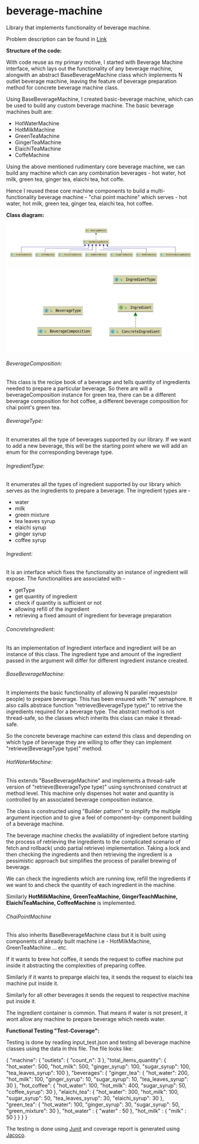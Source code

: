 # beverage-machine
Library that implements functionality of beverage machine.

Problem description can be found in [Link](https://github.com/maskofG/beverage-machine/blob/master/archive/README.md)


**Structure of the code:**

With code reuse as my primary motive, I started with Beverage Machine interface,
which lays out the functionality of any beverage machine, alongwith an abstract
BaseBeverageMachine class which implements N outlet beverage machine, leaving the
feature of beverage preparation method for concrete beverage machine class. 

Using BaseBeverageMachine, I created basic-beverage machine, which can be used to
build any custom beverage machine. The basic beverage machines built are:

- HotWaterMachine
- HotMilkMachine
- GreenTeaMachine
- GingerTeaMachine
- ElaichiTeaMachine
- CoffeMachine

Using the above mentioned rudimentary core beverage machine, we can build any machine
which can any combination beverages - hot water, hot milk, green tea, ginger tea,
elaichi tea, hot coffe.

Hence I reused these core machine components to build a multi-functionality beverage
machine - "chai point machine" which serves - hot water, hot milk, green tea,
ginger tea, elaichi tea, hot coffee.

**Class diagram:**
![alt text](https://github.com/maskofG/beverage-machine/blob/master/archive/images/beverage_machine.png?raw=true)

![alt text](https://github.com/maskofG/beverage-machine/blob/master/archive/images/ingredient_and_beverage_type.png?raw=true)

###### BeverageComposition:
This class is the recipe book of a beverage and tells quantity of ingredients needed
to prepare a particular beverage. So there are will a beverageComposition instance
for green tea, there can be a different beverage composition for hot coffee, a 
different beverage composition for chai point's green tea.

###### BeverageType:
It enumerates all the type of beverages supported by our library. If we want to
add a new beverage, this will be the starting point where we will add an enum
for the corresponding beverage type.

###### IngredientType:
It enumerates all the types of ingredient supported by our library which serves
as the ingredients to prepare a beverage. The ingredient types are -
- water
- milk
- green mixture
- tea leaves syrup
- elaichi syrup
- ginger syrup
- coffee syrup


###### Ingredient:
It is an interface which fixes the functionality an instance of ingredient will 
expose. The functionalities are associated with -
- getType
- get quantity of ingredient
- check if quantity is sufficient or not
- allowing refill of the ingredient
- retrieving a fixed amount of ingredient for beverage preparation

###### ConcreteIngredient:
Its an implementation of Ingredient interface and ingredient will be an instance 
of this class. The ingredient type and amount of the ingredient passed in the 
argument will differ for different ingredient instance created.

###### BaseBeverageMachine:
It implements the basic functionality of allowing N parallel requests(or people) 
to prepare beverage. This has been ensured with "N" semaphore. It also calls 
abstrace function "retrieve(BeverageType type)" to retrive the ingredients required for a beverage type. The
abstract method is not thread-safe, so the classes which inherits this class
can make it thread-safe. 

So the concrete beverage machine can extend this class and depending on which type 
of beverage they are willing to offer they can implement "retrieve(BeverageType type)"
method.

###### HotWaterMachine:
This extends "BaseBeverageMachine" and implements a thread-safe version of
"retrieve(BeverageType type)" using synchronised construct at method level. This
machine only dispenses hot water and quantity is controlled by an associated
beverage composition instance. 

The class is constructed using "Builder pattern"
to simplify the multiple argument injection and to give a feel of component-by-
component building of a beverage machine.

The beverage machine checks the availability of ingredient before starting the 
process of retrieving the ingredients to the complicated scenario of fetch and
rollback( undo partial retrieve) implementation. Taking a lock and then checking
the ingredients and then retrieving the ingredient is a pessimistic approach but 
simplifies the process of parallel brewing of beverage.

We can check the ingredients which are running low, refill the ingredients if we want
to and check the quantity of each ingredient in the machine.

Similarly **HotMilkMachine, GreenTeaMachine, GingerTeachMachine, ElaichiTeaMachine,
CoffeeMachine** is implemented.

###### ChaiPointMachine
This also inherits BaseBeverageMachine class but it is built using components of
already built machine i.e - HotMilkMachine, GreenTeaMachine ... etc.

If it wants to brew hot coffee, it sends the request to coffee machine put
inside it abstracting the complexities of preparing coffee.

Similarly if it wants to preparge elaichi tea, it sends the request to elaichi
tea machine put inside it.

Similarly for all other beverages it sends the request to respective machine 
put inside it.

The ingredient container is common. That means if water is not present, it wont
allow any machine to prepare beverage which needs water.


**Functional Testing "Test-Coverage":**

Testing is done by reading input_test.json and testing all beverage machine classes 
using the data in this file. The file looks like:


{
  "machine": {
    "outlets": {
      "count_n": 3
    },
    "total_items_quantity": {
      "hot_water": 500,
      "hot_milk": 500,
      "ginger_syrup": 100,
      "sugar_syrup": 100,
      "tea_leaves_syrup": 100
    },
    "beverages": {
      "ginger_tea": {
        "hot_water": 200,
        "hot_milk": 100,
        "ginger_syrup": 10,
        "sugar_syrup": 10,
        "tea_leaves_syrup": 30
      },
      "hot_coffee": {
        "hot_water": 100,
        "hot_milk": 400,
        "sugar_syrup": 50,
        "coffee_syrup": 30
      },
      "elaichi_tea": {
        "hot_water": 300,
        "hot_milk": 100,
        "sugar_syrup": 50,
        "tea_leaves_syrup": 30,
        "elaichi_syrup": 30
      },
      "green_tea": {
        "hot_water": 100,
        "ginger_syrup": 30,
        "sugar_syrup": 50,
        "green_mixture": 30
      },
      "hot_water" : {
        "water" : 50
      },
      "hot_milk" : {
        "milk" : 50
      }
    }
  }
}

The testing is done using [Junit](https://junit.org/junit5/) and coverage report is generated using [Jacoco](https://www.eclemma.org/jacoco/).




















